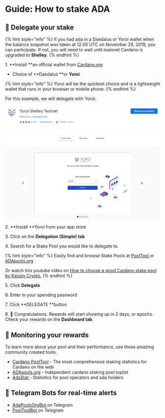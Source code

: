 # Guide: How to stake ADA

## :confetti_ball: Delegate your stake

{% hint style="info" %}
If you had ada in a Daedalus or Yoroi wallet when the balance snapshot was taken at 12.00 UTC on November 29, 2019, you can participate. If not, you will need to wait until mainnet Cardano is upgraded to **Shelley**.
{% endhint %}

1\. **Install **an official wallet from [Cardano.org](https://staking.cardano.org/en/delegation/)

* Choice of **Daedalus **or **Yoroi**

{% hint style="info" %}
Yoroi will be the quickest choice and is a lightweight wallet that runs in your browser or mobile phone.
{% endhint %}

For this example, we will delegate with Yoroi.

![](../../.gitbook/assets/ss.PNG)

2\. **Install **Yoroi from your app store

3\. Click on the **Delegation (Simple) tab**

4\. Search for a Stake Pool you would like to delegate to.

{% hint style="info" %}
Easily find and browse Stake Pools at [PoolTool ](https://pooltool.io)or [ADApools.org](https://adapools.org)

Or watch this youtube video on [How to choose a good Cardano stake pool by Kaizen Crypto.](https://www.youtube.com/watch?v=tgxHfQy7CnU)
{% endhint %}

5\. Click **Delegate**

6\. Enter in your spending password

7\. Click **DELEGATE **button

8\. :tada: Congratulations. Rewards will start showing up in 2 days, or epochs. Check your rewards on the **Dashboard tab**.

## :mag_right: Monitoring your rewards

To learn more about your pool and their performance, use these amazing community created tools.

* [Cardano PoolTool](https://pooltool.io) - The most comprehensive staking statistics for Cardano on the web
* [ADApools.org](https://adapools.org) - Independent cardano staking pool toplist
* [AdaStat ](https://adastat.net/en/)- Statistics for pool operators and ada holders

## :robot: Telegram Bots for real-time alerts

* [AdaPoolsOrgBot ](https://t.me/AdaPoolsOrg_bot)on Telegram
* [PoolToolBot](https://t.me/PoolToolBot)[ ](https://t.me/AdaPoolsOrg_bot)on Telegram
